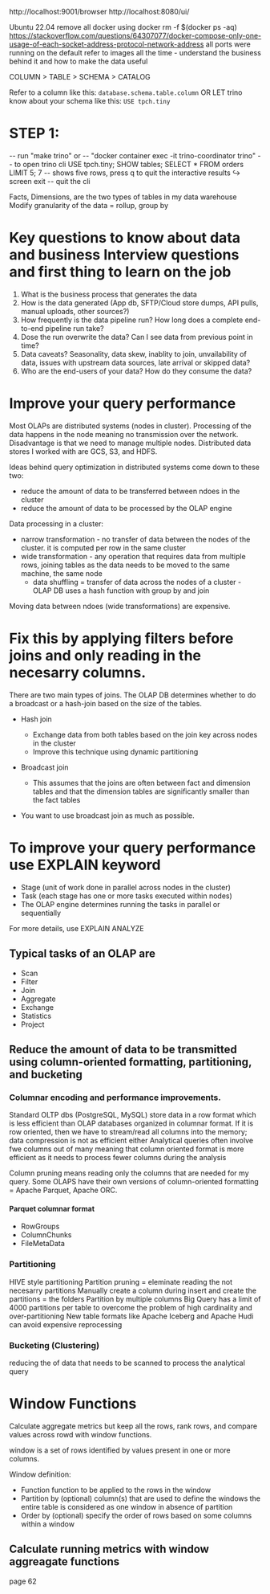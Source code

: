 http://localhost:9001/browser
http://localhost:8080/ui/

Ubuntu 22.04
remove all docker using docker rm -f $(docker ps -aq)
https://stackoverflow.com/questions/64307077/docker-compose-only-one-usage-of-each-socket-address-protocol-network-address
all ports were running on the default 
refer to images all the time - understand the business behind it and how to make the data useful

COLUMN > TABLE > SCHEMA > CATALOG



Refer to a column like this:
`database.schema.table.column`
OR LET trino know about your schema like this:
`USE tpch.tiny`

# STEP 1:
-- run "make trino" or
-- "docker container exec -it trino-coordinator trino"
-- to open trino cli
USE tpch.tiny;
SHOW tables;
SELECT * FROM orders LIMIT 5;
7
-- shows five rows, press q to quit the interactive results
↪ screen
exit -- quit the cli

Facts, Dimensions,  are the two types of tables in my data warehouse
Modify granularity of the data = rollup, group by

# Key questions to know about data and business Interview questions and first thing to learn on the job
1. What is the business process that generates the data
2. How is the data generated (App db, SFTP/Cloud store dumps, API pulls, manual uploads, other sources?)
3. How frequently is the data pipeline run? How long does a complete end-to-end pipeline run take?
4. Dose the run overwrite the data? Can I see data from previous point in time?
5. Data caveats? Seasonality, data skew, inablity to join, unvailability of data, issues with upstream data sources, late arrival or skipped data?
6. Who are the end-users of your data? How do they consume the data?

# Improve your query performance
Most OLAPs are distributed systems (nodes in cluster). Processing of the data happens in the node meaning no transmission over the network. Disadvantage is that we need to manage multiple nodes. Distributed data stores I worked with are GCS, S3, and HDFS. 

Ideas behind query optimization in distributed systems come down to these two:
- reduce the amount of data to be transferred between ndoes in the cluster
- reduce the amount of data to be processed by the OLAP engine

Data processing in a cluster:
- narrow transformation - no transfer of data between the nodes of the cluster. it is computed per row in the same cluster
- wide transformation - any operation that requires data from multiple rows, joining tables as the data needs to be moved to the same machine, the same node
    - data shuffling = transfer of data across the nodes of a cluster - OLAP DB uses a hash function with group by and join

Moving data between ndoes (wide transformations) are expensive.

# Fix this by applying filters before joins and only reading in the necesarry columns. 

There are two main types of joins. The OLAP DB determines whether to do a broadcast or a hash-join based on the size of the tables. 
- Hash join
    - Exchange data from both tables based on the join key across nodes in the cluster
    - Improve this technique using dynamic partitioning
- Broadcast join
    - This assumes that the joins are often between fact and dimension tables and that the dimension tables are significantly smaller than the fact tables

- You want to use broadcast join as much as possible. 

# To improve your query performance use EXPLAIN keyword
- Stage (unit of work done in parallel across nodes in the cluster)
- Task (each stage has one or more tasks executed within nodes)
- The OLAP engine determines running the tasks in parallel or sequentially

For more details, use EXPLAIN ANALYZE

## Typical tasks of an OLAP are
- Scan
- Filter
- Join
- Aggregate
- Exchange
- Statistics
- Project

## Reduce the amount of data to be transmitted using column-oriented formatting, partitioning, and bucketing
### Columnar encoding and performance improvements. 

Standard OLTP dbs (PostgreSQL, MySQL) store data in a row format which is less efficient than OLAP databases organized in columnar format. 
If it is row oriented, then we have to stream/read all columns into the memory; data compression is not as efficient either
Analytical queries often involve fwe columns out of many meaning that column oriented format is more efficient as it needs to process fewer columns during the analysis

Column pruning means reading only the columns that are needed for my query. Some OLAPS have their own versions of column-oriented formatting = Apache Parquet, Apache ORC.

#### Parquet columnar format
- RowGroups
- ColumnChunks
- FileMetaData

### Partitioning
HIVE style partitioning
Partition pruning = eleminate reading the not necesarry partitions
    Manually create a column during insert and create the partitions = the folders
    Partition by multiple columns
    Big Query has a limit of 4000 partitions per table to overcome the problem of high cardinality and over-partitioning
        New table formats like Apache Iceberg and Apache Hudi can avoid expensive reprocessing

### Bucketing (Clustering)
reducing the of data that needs to be scanned to process the analytical query

# Window Functions
Calculate aggregate metrics but keep all the rows, rank rows, and compare values across rowd with window functions.

window is a set of rows identified by values present in one or more columns. 

Window definition:
- Function 
    function to be applied to the rows in the window
- Partition by (optional)
    column(s) that are used to define the windows
    the entire table is considered as one window in absence of partition
- Order by (optional)
    specify the order of rows based on some columns within a window

## Calculate running metrics with window aggreagate functions

page 62